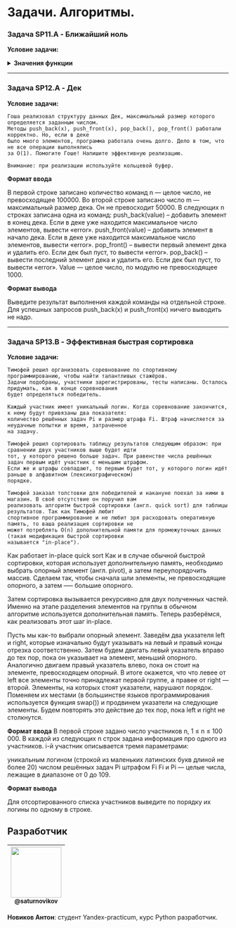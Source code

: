 # Задачи. Алгоритмы.

### Задача SP11.A - Ближайший ноль

**Условие задачи:**
<details>
<summary>
<b>Значения функции</b>
</summary>

```
Тимофей ищет место, чтобы построить себе дом. Улица, на которой он хочет жить, имеет длину n, то есть 
состоит из n одинаковых идущих подряд участков. Каждый участок либо пустой, либо на нём уже построен
дом.
Общительный Тимофей не хочет жить далеко от других людей на этой улице. Поэтому ему важно для каждого
участка знать расстояние до ближайшего пустого участка. Если участок пустой, эта величина будет равна
нулю — расстояние до самого себя. Помогите Тимофею посчитать искомые расстояния. Для этого у вас есть 
карта улицы. Дома в городе Тимофея нумеровались в том порядке, в котором строились, поэтому их номера
на карте никак не упорядочены. Пустые участки обозначены нулями.
```
</details>
<hr>


### Задача SP12.A - Дек

**Условие задачи:**

```
Гоша реализовал структуру данных Дек, максимальный размер которого определяется заданным числом.
Методы push_back(x), push_front(x), pop_back(), pop_front() работали корректно. Но, если в деке
было много элементов, программа работала очень долго. Дело в том, что не все операции выполнялись
за O(1). Помогите Гоше! Напишите эффективную реализацию.

Внимание: при реализации используйте кольцевой буфер.
```

**Формат ввода**

В первой строке записано количество команд n — целое число, не превосходящее 100000. Во второй строке
записано число m — максимальный размер дека. Он не превосходит 50000. В следующих n строках записана
одна из команд:
push_back(value) – добавить элемент в конец дека. Если в деке уже находится максимальное число
элементов, вывести «error».
push_front(value) – добавить элемент в начало дека. Если в деке уже находится максимальное число
элементов, вывести «error».
pop_front() – вывести первый элемент дека и удалить его. Если дек был пуст, то вывести «error».
pop_back() – вывести последний элемент дека и удалить его. Если дек был пуст, то вывести «error».
Value — целое число, по модулю не превосходящее 1000.

**Формат вывода**

Выведите результат выполнения каждой команды на отдельной строке. Для успешных запросов
push_back(x) и push_front(x) ничего выводить не надо.
<hr>



### Задача SP13.B - Эффективная быстрая сортировка

**Условие задачи:**

```
Тимофей решил организовать соревнование по спортивному программированию, чтобы найти талантливых стажёров.
Задачи подобраны, участники зарегистрированы, тесты написаны. Осталось придумать, как в конце соревнования
будет определяться победитель.

Каждый участник имеет уникальный логин. Когда соревнование закончится, к нему будут привязаны два показателя:
количество решённых задач Pi и размер штрафа Fi. Штраф начисляется за неудачные попытки и время, затраченное
на задачу.

Тимофей решил сортировать таблицу результатов следующим образом: при сравнении двух участников выше будет идти
тот, у которого решено больше задач. При равенстве числа решённых задач первым идёт участник с меньшим штрафом.
Если же и штрафы совпадают, то первым будет тот, у которого логин идёт раньше в алфавитном (лексикографическом)
порядке.

Тимофей заказал толстовки для победителей и накануне поехал за ними в магазин. В своё отсутствие он поручил вам
реализовать алгоритм быстрой сортировки (англ. quick sort) для таблицы результатов. Так как Тимофей любит
спортивное программирование и не любит зря расходовать оперативную память, то ваша реализация сортировки не
может потреблять O(n) дополнительной памяти для промежуточных данных (такая модификация быстрой сортировки
называется "in-place").
```

Как работает in-place quick sort
Как и в случае обычной быстрой сортировки, которая использует дополнительную память, необходимо выбрать опорный элемент (англ. pivot), а затем переупорядочить массив. Сделаем так, чтобы сначала шли элементы, не превосходящие опорного, а затем —– большие опорного.

Затем сортировка вызывается рекурсивно для двух полученных частей. Именно на этапе разделения элементов на группы в обычном алгоритме используется дополнительная память. Теперь разберёмся, как реализовать этот шаг in-place.

Пусть мы как-то выбрали опорный элемент. Заведём два указателя left и right, которые изначально будут указывать на левый и правый концы отрезка соответственно. Затем будем двигать левый указатель вправо до тех пор, пока он указывает на элемент, меньший опорного. Аналогично двигаем правый указатель влево, пока он стоит на элементе, превосходящем опорный. В итоге окажется, что что левее от left все элементы точно принадлежат первой группе, а правее от right — второй. Элементы, на которых стоят указатели, нарушают порядок. Поменяем их местами (в большинстве языков программирования используется функция swap()) и продвинем указатели на следующие элементы. Будем повторять это действие до тех пор, пока left и right не столкнутся.

**Формат ввода**
В первой строке задано число участников n, 1 ≤ n ≤ 100 000.
В каждой из следующих n строк задана информация про одного из участников.
i-й участник описывается тремя параметрами:

уникальным логином (строкой из маленьких латинских букв длиной не более 20)
числом решённых задач Pi
штрафом Fi
Fi и Pi — целые числа, лежащие в диапазоне от 0 до 109.

**Формат вывода**

Для отсортированного списка участников выведите по порядку их логины по одному в строке.

## Разработчик


| [<img src="https://github.com/saturnovikov.png?size=115" width="115"><br><sub>@saturnovikov</sub>](https://github.com/saturnovikov) |
| :---------------------------------------------------------------------------------------------------------------------------------: |
**Новиков Антон**: студент Yandex-practicum, курс Python разработчик.
